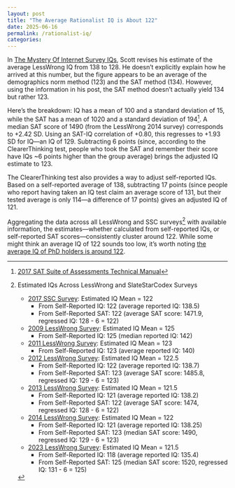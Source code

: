 ```yaml
---
layout: post
title: "The Average Rationalist IQ is About 122"
date: 2025-06-16 
permalink: /rationalist-iq/
categories: 
---
```

In [The Mystery Of Internet Survey IQs](https://www.astralcodexten.com/p/the-mystery-of-internet-survey-iqs), Scott revises his estimate of the average LessWrong IQ from 138 to 128. He doesn’t explicitly explain how he arrived at this number, but the figure appears to be an average of the demographics norm method (123) and the SAT method (134). However, using the information in his post, the SAT method doesn’t actually yield 134 but rather 123.

Here’s the breakdown: IQ has a mean of 100 and a standard deviation of 15, while the SAT has a mean of 1020 and a standard deviation of 194[^1]. A median SAT score of 1490 (from the LessWrong 2014 survey) corresponds to +2.42 SD. Using an SAT-IQ correlation of +0.80, this regresses to +1.93 SD for IQ—an IQ of 129. Subtracting 6 points (since, according to the ClearerThinking test, people who took the SAT and remember their score have IQs ~6 points higher than the group average) brings the adjusted IQ estimate to 123.

The ClearerThinking test also provides a way to adjust self-reported IQs. Based on a self-reported average of 138, subtracting 17 points (since people who report having taken an IQ test claim an average score of 131, but their tested average is only 114—a difference of 17 points) gives an adjusted IQ of 121.

Aggregating the data across all LessWrong and SSC surveys[^2] with available information, the estimates—whether calculated from self-reported IQs, or self-reported SAT scores—consistently cluster around 122. While some might think an average IQ of 122 sounds too low, it’s worth noting [the average IQ of PhD holders is around 122](https://randomcriticalanalysis.com/2015/06/11/iq-test-scores-gpa-income-and-related-correlations-from-nlsy97/#rcatoc-iq-test-score-by-educational-attainment-level).

[^1]: [2017 SAT Suite of Assessments Technical Manual](https://satsuite.collegeboard.org/media/pdf/sat-suite-assessments-technical-manual.pdf)

[^2]: Estimated IQs Across LessWrong and SlateStarCodex Surveys
      - [2017 SSC Survey](https://slatestarcodex.com/2017/03/17/ssc-survey-2017-results/): Estimated IQ Mean = 122  
        - From Self-Reported IQ: 122 (average reported IQ: 138.5)
        - From Self-Reported SAT: 122 (average SAT score: 1471.9, regressed IQ: 128 - 6 = 122)
      - [2009 LessWrong Survey](https://www.lesswrong.com/posts/ZWC3n9c6v4s35rrZ3/survey-results): Estimated IQ Mean = 125
        - From Self-Reported IQ: 125 (median reported IQ: 142)
      - [2011 LessWrong Survey](https://www.lesswrong.com/posts/HAEPbGaMygJq8L59k/2011-survey-results): Estimated IQ Mean = 123
        - From Self-Reported IQ: 123 (average reported IQ: 140)
      - [2012 LessWrong Survey](https://www.lesswrong.com/posts/x9FNKTEt68Rz6wQ6P/2012-survey-results): Estimated IQ Mean = 122.5
        - From Self-Reported IQ: 122 (average reported IQ: 138.7)
        - From Self-Reported SAT: 123 (average SAT score: 1485.8, regressed IQ: 129 - 6 = 123)
      - [2013 LessWrong Survey](https://www.lesswrong.com/posts/pJJdcZgB6mPNWoSWr/2013-survey-results): Estimated IQ Mean = 121.5
        - From Self-Reported IQ: 121 (average reported IQ: 138.2)
        - From Self-Reported SAT: 122 (average SAT score: 1474, regressed IQ: 128 - 6 = 122)
      - [2014 LessWrong Survey](https://www.lesswrong.com/posts/YAkpzvjC768Jm2TYb/2014-survey-results): Estimated IQ Mean = 122
        - From Self-Reported IQ: 121 (average reported IQ: 138.25)
        - From Self-Reported SAT: 123 (median SAT score: 1490, regressed IQ: 129 - 6 = 123)
      - [2023 LessWrong Survey](https://www.lesswrong.com/posts/WRaq4SzxhunLoFKCs/2023-survey-results): Estimated IQ Mean = 121.5
        - From Self-Reported IQ: 118 (average reported IQ: 135.4)
        - From Self-Reported SAT: 125 (median SAT score: 1520, regressed IQ: 131 - 6 = 125)
